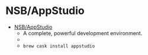 # NSB/AppStudio
- [NSB/AppStudio](https://www.nsbasic.com/)
  -  A complete, powerful development environment.
  - 
  - `brew cask install appstudio`
